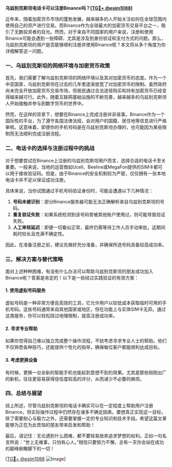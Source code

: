**乌兹别克斯坦电话卡可以注册Binance吗？[[TG💪+ @esim1088](https://t.me/s/esim1088)]**

近年来，随着加密货币市场的蓬勃发展，越来越多的人开始关注如何在全球范围内使用自己的资产进行交易。而Binance作为全球最大的加密货币交易平台之一，吸引了无数投资者的目光。然而，对于来自不同国家的用户来说，注册和使用Binance可能会遇到一些障碍，尤其是涉及到身份验证和支付方式的问题。那么，乌兹别克斯坦的用户是否能够顺利注册并使用Binance呢？本文将从多个角度为你详细解答这一问题。

### 一、乌兹别克斯坦的网络环境与加密货币政策

首先，我们需要了解乌兹别克斯坦的网络环境以及其对加密货币的态度。作为一个中亚国家，乌兹别克斯坦在过去的几年里逐渐放宽了对加密货币的限制。虽然政府尚未完全开放加密货币交易市场，但居民通过合法途径购买和持有加密货币已经变得越来越可行。此外，随着互联网基础设施的不断完善，越来越多的乌兹别克斯坦人开始接触并参与到数字货币的世界中。

然而，在这样的背景下，想要在Binance上完成注册并非易事。Binance作为一个国际性的平台，为了遵守各国法律法规，会对用户的国籍、居住地等信息进行严格审核。这意味着，即使你的手机号码是在乌兹别克斯坦办理的，也可能因为某些限制而无法顺利完成注册流程。

### 二、电话卡的选择与注册过程中的挑战

对于想要尝试在Binance上注册的乌兹别克斯坦用户而言，选择合适的电话卡至关重要。一般来说，当地的运营商如Ucell、Beeline或MegaFon提供的SIM卡都可以用于接收验证码。但是，由于Binance的安全机制较为严密，仅仅拥有一张本地电话卡并不足以保证成功注册。

具体来说，当你试图通过手机号码验证身份时，可能会遭遇以下几种情况：
1. **号码未被识别**：部分Binance服务器可能无法正确解析来自乌兹别克斯坦的号码。
2. **重复验证失败**：如果系统检测到该号码曾被其他账户使用过，则可能导致验证失败。
3. **人工审核延迟**：即便一切看似正常，最终仍需等待工作人员手动审批，这期间耗时较长且充满不确定性。

因此，在准备注册之前，建议先做好充分准备，并确保所选号码具备较高成功率。

### 三、解决方案与替代策略

面对上述种种困难，有没有什么办法可以帮助乌兹别克斯坦的朋友成功加入Binance呢？答案是肯定的！以下是一些经过实践验证的有效方案：

#### 1. 使用虚拟号码服务
虚拟号码是一种非常方便且高效的工具，它允许用户以较低成本获取临时可用的手机号码。这些号码通常来自其他国家或地区，但在功能上与实体SIM卡无异。通过这类服务，你可以轻松绕过地理限制，提高注册成功率。

#### 2. 寻求专业帮助
如果你觉得自己难以独立完成整个操作流程，不妨考虑寻求专业人士的帮助。他们不仅熟悉各种技巧，还能提供个性化的指导，确保每位客户都能顺利达成目标。

#### 3. 考虑更换设备
有时候，更换一台全新的智能手机也能起到意想不到的效果。尤其是那些刚刚出厂的新机，往往更容易获得信任度较高的评分，从而减少不必要的麻烦。

### 四、总结与展望

综上所述，尽管乌兹别克斯坦的电话卡确实可以在一定程度上帮助用户注册Binance，但实际操作过程中仍然存在诸多不确定因素。要想真正实现这一目标，除了需要耐心与毅力之外，还需要掌握一定的专业知识和技术手段。希望这篇文章能够为正在为此苦恼的朋友带来启发和帮助！

最后，请记住：无论遇到什么困难，都不要轻易放弃追求梦想的权利。正如一句名言所说：“世上无难事，只怕有心人。”相信只要努力不懈，总有一天你会站在成功的巅峰俯瞰脚下的一切！

[[TG💪+ @esim1088](https://t.me/s/esim1088) ![Image](https://i.postimg.cc/4NQfJmqS/Snipaste-2025-05-13-00-14-12.png)]